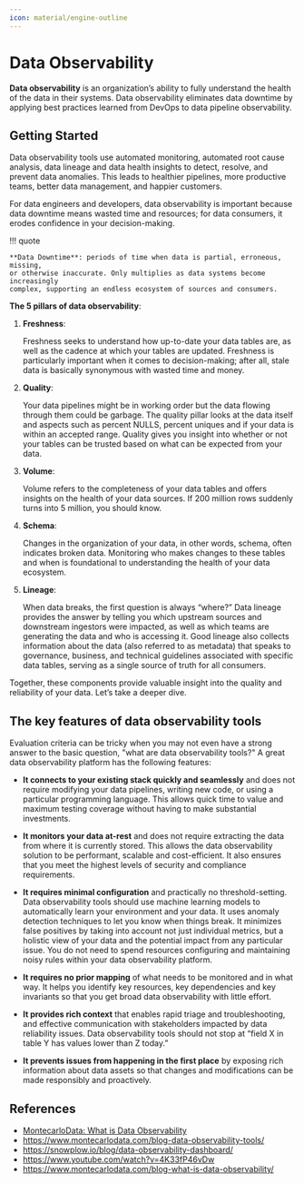 ```yaml
---
icon: material/engine-outline
---
```


# Data Observability

**Data observability** is an organization’s ability to fully understand the health of
the data in their systems. Data observability eliminates data downtime by applying
best practices learned from DevOps to data pipeline observability.

## Getting Started

Data observability tools use automated monitoring, automated root cause analysis,
data lineage and data health insights to detect, resolve, and prevent data anomalies.
This leads to healthier pipelines, more productive teams, better data management,
and happier customers.

For data engineers and developers, data observability is important because data
downtime means wasted time and resources; for data consumers, it erodes confidence
in your decision-making.

!!! quote

    **Data Downtime**: periods of time when data is partial, erroneous, missing,
    or otherwise inaccurate. Only multiplies as data systems become increasingly
    complex, supporting an endless ecosystem of sources and consumers.

**The 5 pillars of data observability**:

1.  **Freshness**:

    Freshness seeks to understand how up-to-date your data tables are, as well as
    the cadence at which your tables are updated. Freshness is particularly important
    when it comes to decision-making; after all, stale data is basically synonymous
    with wasted time and money.

2.  **Quality**:

    Your data pipelines might be in working order but the data flowing through them
    could be garbage. The quality pillar looks at the data itself and aspects such
    as percent NULLS, percent uniques and if your data is within an accepted range.
    Quality gives you insight into whether or not your tables can be trusted based
    on what can be expected from your data.

3.  **Volume**:

    Volume refers to the completeness of your data tables and offers insights on the
    health of your data sources. If 200 million rows suddenly turns into 5 million,
    you should know.

4.  **Schema**:

    Changes in the organization of your data, in other words, schema, often indicates
    broken data. Monitoring who makes changes to these tables and when is foundational
    to understanding the health of your data ecosystem.

5.  **Lineage**:

    When data breaks, the first question is always “where?” Data lineage provides
    the answer by telling you which upstream sources and downstream ingestors were
    impacted, as well as which teams are generating the data and who is accessing it.
    Good lineage also collects information about the data (also referred to as metadata)
    that speaks to governance, business, and technical guidelines associated with
    specific data tables, serving as a single source of truth for all consumers.

Together, these components provide valuable insight into the quality and reliability
of your data. Let’s take a deeper dive.

## The key features of data observability tools

Evaluation criteria can be tricky when you may not even have a strong answer to
the basic question, "what are data observability tools?" A great data observability
platform has the following features:

- **It connects to your existing stack quickly and seamlessly** and does not require
  modifying your data pipelines, writing new code, or using a particular programming
  language. This allows quick time to value and maximum testing coverage without
  having to make substantial investments.

- **It monitors your data at-rest** and does not require extracting the data from where
  it is currently stored. This allows the data observability solution to be performant,
  scalable and cost-efficient. It also ensures that you meet the highest levels
  of security and compliance requirements.

- **It requires minimal configuration** and practically no threshold-setting. Data
  observability tools should use machine learning models to automatically learn
  your environment and your data. It uses anomaly detection techniques to let you
  know when things break. It minimizes false positives by taking into account not
  just individual metrics, but a holistic view of your data and the potential impact
  from any particular issue. You do not need to spend resources configuring and
  maintaining noisy rules within your data observability platform.

- **It requires no prior mapping** of what needs to be monitored and in what way.
  It helps you identify key resources, key dependencies and key invariants so that
  you get broad data observability with little effort.

- **It provides rich context** that enables rapid triage and troubleshooting, and
  effective communication with stakeholders impacted by data reliability issues.
  Data observability tools should not stop at “field X in table Y has values lower
  than Z today.”

- **It prevents issues from happening in the first place** by exposing rich information
  about data assets so that changes and modifications can be made responsibly and
  proactively.

## References

- [MontecarloData: What is Data Observability](https://www.montecarlodata.com/blog-what-is-data-observability/)
- https://www.montecarlodata.com/blog-data-observability-tools/
- https://snowplow.io/blog/data-observability-dashboard/
- https://www.youtube.com/watch?v=4K33fP46vDw
- https://www.montecarlodata.com/blog-what-is-data-observability/
